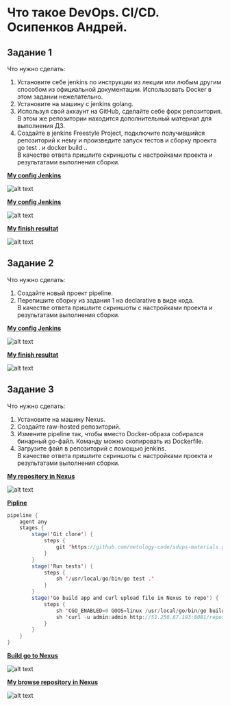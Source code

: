 # Что такое DevOps. СI/СD. Осипенков Андрей.
## Задание 1
Что нужно сделать:

1. Установите себе jenkins по инструкции из лекции или любым другим способом из официальной документации. Использовать Docker в этом задании нежелательно.
2. Установите на машину с jenkins golang.
3. Используя свой аккаунт на GitHub, сделайте себе форк репозитория. В этом же репозитории находится дополнительный материал для выполнения ДЗ.
4. Создайте в jenkins Freestyle Project, подключите получившийся репозиторий к нему и произведите запуск тестов и сборку проекта go test . и docker build ..  
В качестве ответа пришлите скриншоты с настройками проекта и результатами выполнения сборки.

**<ins>My config Jenkins<ins>**

![alt text](https://raw.githubusercontent.com/Kovrei/8-02/main/screenshots/1.1-config.PNG)

**<ins>My config Jenkins<ins>**

![alt text](https://raw.githubusercontent.com/Kovrei/8-02/main/screenshots/1.2-config.PNG)

**<ins>My finish resultat<ins>**

![alt text](https://raw.githubusercontent.com/Kovrei/8-02/main/screenshots/1-fin.PNG)

## Задание 2
Что нужно сделать:

1. Создайте новый проект pipeline.
2. Перепишите сборку из задания 1 на declarative в виде кода.  
В качестве ответа пришлите скриншоты с настройками проекта и результатами выполнения сборки.

**<ins>My config Jenkins<ins>**

![alt text](https://raw.githubusercontent.com/Kovrei/8-02/main/screenshots/2.1-config.PNG)

**<ins>My finish resultat<ins>**

![alt text](https://raw.githubusercontent.com/Kovrei/8-02/main/screenshots/2.2-finish.PNG)

## Задание 3
Что нужно сделать:

1. Установите на машину Nexus.
2. Создайте raw-hosted репозиторий.
3. Измените pipeline так, чтобы вместо Docker-образа собирался бинарный go-файл. Команду можно скопировать из Dockerfile.
4. Загрузите файл в репозиторий с помощью jenkins.  
В качестве ответа пришлите скриншоты с настройками проекта и результатами выполнения сборки.

**<ins>My repository in Nexus<ins>**

![alt text](https://raw.githubusercontent.com/Kovrei/8-02/main/screenshots/nxs_http.PNG)

**<ins>Pipline<ins>**

```java
pipeline {
    agent any
    stages {
        stage('Git clone') {
            steps {
                git 'https://github.com/netology-code/sdvps-materials.git'
            }
        }
        stage('Run tests') {
            steps {
                sh '/usr/local/go/bin/go test .'
            }
        }
        stage('Go build app and curl upload file in Nexus to repo') {
            steps {
                sh 'CGO_ENABLED=0 GOOS=linux /usr/local/go/bin/go build -a -installsuffix nocgo -o ./app .'
                sh 'curl -u admin:admin http://51.250.67.193:8081/repository/mission3/ --upload-file /app .'
            }
        }
    }
}
```

**<ins>Build go to Nexus<ins>**

![alt text](https://raw.githubusercontent.com/Kovrei/8-02/main/screenshots/jnk_log.PNG)

**<ins>My browse repository in Nexus <ins>**

![alt text](https://raw.githubusercontent.com/Kovrei/8-02/main/screenshots/nxs_result.PNG)

